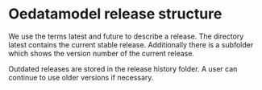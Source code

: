 # Oedatamodel release structure

We use the terms latest and future to describe a release. The directory latest contains the current stable release. 
Additionally there is a subfolder which shows the version number of the current release.

Outdated releases are stored in the release history folder. A user can continue to use older versions if necessary. 
